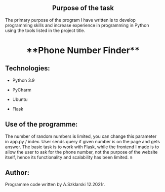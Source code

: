 <h2 align="center">Purpose of the task</h2>
<p> The primary purpose of the program I have written is to develop programming skills and increase experience in programming in Python using the tools listed in the project title. <p>


<h1 align="center">**Phone Number Finder</a>**</h1>  
  
## Technologies:
<ul>
<li><p>Python 3.9</p></li>
<li><p>PyCharm</p></li>
<li><p>Ubuntu</p></li>
<li><p>Flask</p></li>
</ul>

## Use of the programme:
<p>The number of random numbers is limited, you can change this parameter in app.py / index. User sends query if given number is on the page and gets answer. The basic task is to work with Flask, while the frontend I made is to allow the user to ask for the phone number, not the purpose of the website itself, hence its functionality and scalability has been limited. n</p>

## Author:
Programme code written by A.Szklarski 12.2021r.


